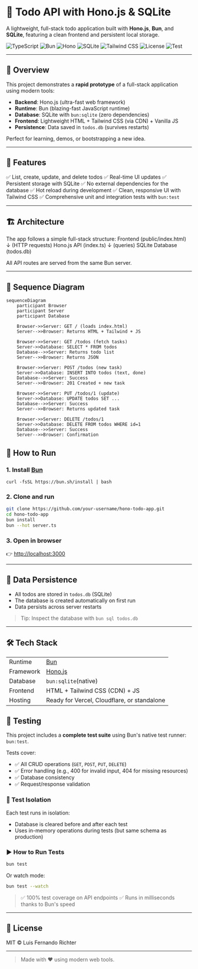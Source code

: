 # 🚀 Todo API with Hono.js & SQLite

A lightweight, full-stack todo application built with **Hono.js**, **Bun**, and **SQLite**, featuring a clean frontend and persistent local storage.

![TypeScript](https://img.shields.io/badge/-TypeScript-3178C6?logo=typescript&logoColor=white&labelColor=2D3748)
![Bun](https://img.shields.io/badge/-Bun-000000?logo=bun&logoColor=white&labelColor=2D3748)
![Hono](https://img.shields.io/badge/-Hono.js-000000?logo=hono&logoColor=white&labelColor=2D3748)
![SQLite](https://img.shields.io/badge/-SQLite-003B57?logo=sqlite&logoColor=white)
![Tailwind CSS](https://img.shields.io/badge/-Tailwind_CSS-06B6D4?logo=tailwind-css&logoColor=white)
![License](https://img.shields.io/badge/License-MIT-green)
![Test](https://img.shields.io/badge/Tested_with-Bun_Test-3B82F6)

---

## 📖 Overview

This project demonstrates a **rapid prototype** of a full-stack application using modern tools:

- **Backend**: Hono.js (ultra-fast web framework)
- **Runtime**: Bun (blazing-fast JavaScript runtime)
- **Database**: SQLite with `bun:sqlite` (zero dependencies)
- **Frontend**: Lightweight HTML + Tailwind CSS (via CDN) + Vanilla JS
- **Persistence**: Data saved in `todos.db` (survives restarts)

Perfect for learning, demos, or bootstrapping a new idea.

---

## 🧩 Features

✅ List, create, update, and delete todos
✅ Real-time UI updates
✅ Persistent storage with SQLite
✅ No external dependencies for the database
✅ Hot reload during development
✅ Clean, responsive UI with Tailwind CSS
✅ Comprehensive unit and integration tests with `bun:test`

---

## 🏗️ Architecture

The app follows a simple full-stack structure:
Frontend (public/index.html)
↓ (HTTP requests)
Hono.js API (index.ts)
↓ (queries)
SQLite Database (todos.db)


All API routes are served from the same Bun server.

---

## 🔄 Sequence Diagram

```mermaid
sequenceDiagram
    participant Browser
    participant Server
    participant Database

    Browser->>Server: GET / (loads index.html)
    Server-->>Browser: Returns HTML + Tailwind + JS

    Browser->>Server: GET /todos (fetch tasks)
    Server->>Database: SELECT * FROM todos
    Database-->>Server: Returns todo list
    Server-->>Browser: Returns JSON

    Browser->>Server: POST /todos (new task)
    Server->>Database: INSERT INTO todos (text, done)
    Database-->>Server: Success
    Server-->>Browser: 201 Created + new task

    Browser->>Server: PUT /todos/1 (update)
    Server->>Database: UPDATE todos SET ...
    Database-->>Server: Success
    Server-->>Browser: Returns updated task

    Browser->>Server: DELETE /todos/1
    Server->>Database: DELETE FROM todos WHERE id=1
    Database-->>Server: Success
    Server-->>Browser: Confirmation
```

## 🚀 How to Run

### 1. Install [Bun](https://bun.sh/)

```
curl -fsSL https://bun.sh/install | bash
```

### 2. Clone and run

```bash
git clone https://github.com/your-username/hono-todo-app.git
cd hono-todo-app
bun install
bun --hot server.ts
```

### 3. Open in browser

👉 [http://localhost:3000](http://localhost:3000/)

---

## 💾 Data Persistence

- All todos are stored in `todos.db` (SQLite)
- The database is created automatically on first run
- Data persists across server restarts

> Tip: Inspect the database with `bun sql todos.db`

---

## 🛠️ Tech Stack

|           |                                             |
| --------- | ------------------------------------------- |
| Runtime   | [Bun](https://bun.sh/)                      |
| Framework | [Hono.js](https://hono.dev/)                |
| Database  | `bun:sqlite`(native)                        |
| Frontend  | HTML + Tailwind CSS (CDN) + JS              |
| Hosting   | Ready for Vercel, Cloudflare, or standalone |


## 🧪 Testing

This project includes a **complete test suite** using Bun's native test runner: `bun:test`.

Tests cover:

- ✅ All CRUD operations (`GET`, `POST`, `PUT`, `DELETE`)
- ✅ Error handling (e.g., 400 for invalid input, 404 for missing resources)
- ✅ Database consistency
- ✅ Request/response validation

### 🔁 Test Isolation

Each test runs in isolation:

- Database is cleared before and after each test
- Uses in-memory operations during tests (but same schema as production)

### ▶️ How to Run Tests

```bash
bun test
```

Or watch mode:

```bash
bun test --watch
```

> ✅ 100% test coverage on API endpoints
> ✅ Runs in milliseconds thanks to Bun's speed

---

## 📄 License

MIT © Luis Fernando Richter

---

> Made with ❤️ using modern web tools.


